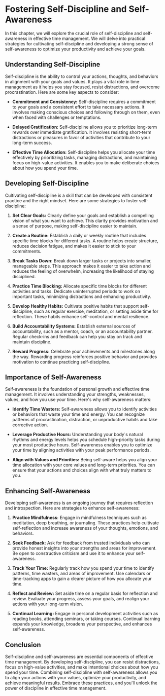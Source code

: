 Fostering Self-Discipline and Self-Awareness
=====================================================

In this chapter, we will explore the crucial role of self-discipline and self-awareness in effective time management. We will delve into practical strategies for cultivating self-discipline and developing a strong sense of self-awareness to optimize your productivity and achieve your goals.

**Understanding Self-Discipline**
---------------------------------

Self-discipline is the ability to control your actions, thoughts, and behaviors in alignment with your goals and values. It plays a vital role in time management as it helps you stay focused, resist distractions, and overcome procrastination. Here are some key aspects to consider:

* **Commitment and Consistency:** Self-discipline requires a commitment to your goals and a consistent effort to take necessary actions. It involves making conscious choices and following through on them, even when faced with challenges or temptations.

* **Delayed Gratification:** Self-discipline allows you to prioritize long-term rewards over immediate gratification. It involves resisting short-term distractions or pleasures in favor of activities that contribute to your long-term success.

* **Effective Time Allocation:** Self-discipline helps you allocate your time effectively by prioritizing tasks, managing distractions, and maintaining focus on high-value activities. It enables you to make deliberate choices about how you spend your time.

**Developing Self-Discipline**
------------------------------

Cultivating self-discipline is a skill that can be developed with consistent practice and the right mindset. Here are some strategies to foster self-discipline:

1. **Set Clear Goals:** Clearly define your goals and establish a compelling vision of what you want to achieve. This clarity provides motivation and a sense of purpose, making self-discipline easier to maintain.

2. **Create a Routine:** Establish a daily or weekly routine that includes specific time blocks for different tasks. A routine helps create structure, reduces decision fatigue, and makes it easier to stick to your commitments.

3. **Break Tasks Down:** Break down larger tasks or projects into smaller, manageable steps. This approach makes it easier to take action and reduces the feeling of overwhelm, increasing the likelihood of staying disciplined.

4. **Practice Time Blocking:** Allocate specific time blocks for different activities and tasks. Dedicate uninterrupted periods to work on important tasks, minimizing distractions and enhancing productivity.

5. **Develop Healthy Habits:** Cultivate positive habits that support self-discipline, such as regular exercise, meditation, or setting aside time for reflection. These habits enhance self-control and mental resilience.

6. **Build Accountability Systems:** Establish external sources of accountability, such as a mentor, coach, or an accountability partner. Regular check-ins and feedback can help you stay on track and maintain discipline.

7. **Reward Progress:** Celebrate your achievements and milestones along the way. Rewarding progress reinforces positive behavior and provides motivation to continue practicing self-discipline.

**Importance of Self-Awareness**
--------------------------------

Self-awareness is the foundation of personal growth and effective time management. It involves understanding your strengths, weaknesses, values, and how you use your time. Here's why self-awareness matters:

* **Identify Time Wasters:** Self-awareness allows you to identify activities or behaviors that waste your time and energy. You can recognize patterns of procrastination, distraction, or unproductive habits and take corrective action.

* **Leverage Productive Hours:** Understanding your body's natural rhythms and energy levels helps you schedule high-priority tasks during your most productive hours. Self-awareness enables you to optimize your time by aligning activities with your peak performance periods.

* **Align with Values and Priorities:** Being self-aware helps you align your time allocation with your core values and long-term priorities. You can ensure that your actions and choices align with what truly matters to you.

**Enhancing Self-Awareness**
----------------------------

Developing self-awareness is an ongoing journey that requires reflection and introspection. Here are strategies to enhance self-awareness:

1. **Practice Mindfulness:** Engage in mindfulness techniques such as meditation, deep breathing, or journaling. These practices help cultivate self-reflection and increase awareness of your thoughts, emotions, and behaviors.

2. **Seek Feedback:** Ask for feedback from trusted individuals who can provide honest insights into your strengths and areas for improvement. Be open to constructive criticism and use it to enhance your self-awareness.

3. **Track Your Time:** Regularly track how you spend your time to identify patterns, time wasters, and areas of improvement. Use calendars or time-tracking apps to gain a clearer picture of how you allocate your time.

4. **Reflect and Review:** Set aside time on a regular basis for reflection and review. Evaluate your progress, assess your goals, and realign your actions with your long-term vision.

5. **Continual Learning:** Engage in personal development activities such as reading books, attending seminars, or taking courses. Continual learning expands your knowledge, broadens your perspective, and enhances self-awareness.

**Conclusion**
--------------

Self-discipline and self-awareness are essential components of effective time management. By developing self-discipline, you can resist distractions, focus on high-value activities, and make intentional choices about how you spend your time. Combining self-discipline with self-awareness allows you to align your actions with your values, optimize your productivity, and achieve meaningful results. Embrace these practices, and you'll unlock the power of discipline in effective time management.
